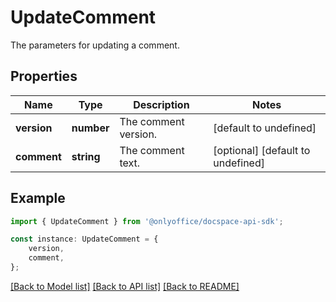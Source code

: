 # UpdateComment

The parameters for updating a comment.

## Properties

Name | Type | Description | Notes
------------ | ------------- | ------------- | -------------
**version** | **number** | The comment version. | [default to undefined]
**comment** | **string** | The comment text. | [optional] [default to undefined]

## Example

```typescript
import { UpdateComment } from '@onlyoffice/docspace-api-sdk';

const instance: UpdateComment = {
    version,
    comment,
};
```

[[Back to Model list]](../README.md#documentation-for-models) [[Back to API list]](../README.md#documentation-for-api-endpoints) [[Back to README]](../README.md)
